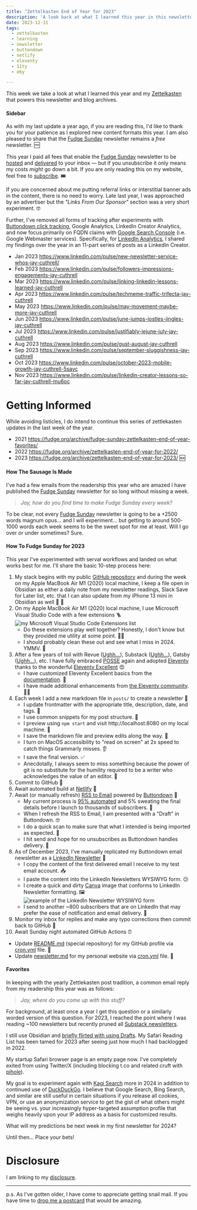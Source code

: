 ```yaml
---
title: "Zettelkasten End of Year for 2023"
description: 'A look back at what I learned this year in this newsletter'
date: 2023-12-31 
tags:
  - zettelkasten
  - learning
  - newsletter
  - buttondown
  - netlify
  - eleventy
  - 11ty
  - e6y

---
```


This week we take a look at what I learned this year and my [Zettelkasten](https://en.wikipedia.org/wiki/Zettelkasten) that powers this newsletter and blog archives.

#### Sidebar

As with my last update a year ago, if you are reading this, I'd like to thank you for your patience as I explored new content formats this year. I am also pleased to share that the [Fudge Sunday](/) newsletter remains a *free* newsletter. 🆓

This year I paid all fees that enable the [Fudge Sunday](/) newsletter to be [hosted](https://www.netlify.com/pricing/) and [delivered](https://buttondown.email/pricing) to your inbox — but if you unsubscribe it only means my costs *might* go down a bit. If you are only reading this on my website, feel free to [subscribe](https://buttondown.email/jaycuthrell). 🎟️

If you are concerned about me putting referral links or interstitial banner ads in the content, there is no need to worry. Late last year, I was approached by an advertiser but the *"Links From Our Sponsor"* section was a very short experiment. 🤓

Further, I've removed all forms of tracking after experiments with [Buttondown click tracking](https://docs.buttondown.email/odds-and-ends/privacy-and-security), Google Analytics, LinkedIn Creator Analytics, and now focus primarily on FQDN claims with [Google Search Console](https://search.google.com/search-console?resource_id=https://fudge.org/) (i.e. Google Webmaster services). Specifically, for [LinkedIn Analytics](https://www.linkedin.com/help/linkedin/answer/a597877?hcppcid=search), I shared my findings over the year in an 11-part series of posts as a LinkedIn Creator.

- Jan 2023 https://www.linkedin.com/pulse/new-newsletter-service-whos-jay-cuthrell/
- Feb 2023 https://www.linkedin.com/pulse/followers-impressions-engagements-jay-cuthrell
- Mar 2023 https://www.linkedin.com/pulse/linking-linkedin-lessons-learned-jay-cuthrell
- Apr 2023 https://www.linkedin.com/pulse/techmeme-traffic-trifecta-jay-cuthrell
- May 2023 https://www.linkedin.com/pulse/may-movement-maybe-more-jay-cuthrell
- Jun 2023 https://www.linkedin.com/pulse/june-jumps-jostles-jingles-jay-cuthrell
- Jul 2023 https://www.linkedin.com/pulse/justifiably-jejune-july-jay-cuthrell
- Aug 2023 https://www.linkedin.com/pulse/gust-august-jay-cuthrell
- Sep 2023 https://www.linkedin.com/pulse/september-sluggishness-jay-cuthrell
- Oct 2023 https://www.linkedin.com/pulse/october-2023-mobile-growth-jay-cuthrell-5sayc
- Nov 2023 https://www.linkedin.com/pulse/linkedin-creator-lessons-so-far-jay-cuthrell-mu6oc

# Getting Informed

While avoiding listicles, I do intend to continue this series of zettlekasten updates in the last week of the year.

- 2021 https://fudge.org/archive/fudge-sunday-zettelkasten-end-of-year-favorites/
- 2022 https://fudge.org/archive/zettelkasten-end-of-year-for-2022/
- 2023 https://fudge.org/archive/zettelkasten-end-of-year-for-2023/ 🆕

#### How The Sausage Is Made

I've had a few emails from the readership this year who are amazed I have published the [Fudge Sunday](/) newsletter for so long without missing a week.

> *Jay, how do you find time to make Fudge Sunday every week?*

To be clear, not every [Fudge Sunday](/) newsletter is going to be a +2500 words magnum opus... and I will experiment... but getting to around 500-1000 words each week seems to be the sweet spot for me at least. Will I go over or under sometimes? Sure.

#### How To Fudge Sunday for 2023

This year I've experimented with serval workflows and landed on what works best for me. I'll share the basic 10-step process here:

1. My stack begins with my public [GitHub repository](https://github.com/JayCuthrell/fudge-org-eleventy-excellent) and during the week on my Apple MacBook Air M1 (2020) local machine, I keep a file open in Obsidian as either a daily note from my newsletter readings, Slack Save for Later list, etc. that I can also update from my iPhone 13 mini in Obsidian as well 🔖 📖
2. On my Apple MacBook Air M1 (2020) local machine, I use Microsoft Visual Studio Code with a few extensions 🪜 ![my Microsoft Visual Studio Code Extensions list](/assets/images/screenshots/2023-12-31-15-21-19.png)
    - Do these extensions play well together? Honestly, I don't know but they provided me utility at some point. 🤷‍♂️
    - I should probably clean these out and see what I miss in 2024. YMMV. 🧹
3. After a few years of toil with Revue ([Ughh...](https://www.techmeme.com/221214/p28#a221214p28)), Substack ([Ughh...](https://cuthrell.com/@jay/111620668522681215)), Gatsby ([Ughh...](https://www.gatsbyjs.com/blog/gatsby-is-joining-netlify/)), etc. I have fully embraced [POSSE](/topics/posse) again and adopted [Eleventy](https://www.11ty.dev) thanks to the wonderful [Eleventy Excellent](https://github.com/madrilene/eleventy-excellent) 😍
    - I have customized Eleventy Excellent basics from the [documentation](https://eleventy-excellent.netlify.app). 🥰
    - I have made additional enhancements from [the Eleventy community](https://11tybundle.dev). 🏋️‍♀️
4. Each week I add a new markdown file in ```posts/``` to create a newsletter 📝
   - I update frontmatter with the appropriate title, description, date, and tags. 📝
   - I use common snippets for my post structure. 📝
   - I preview using `npm start` and visit http://localhost:8080 on my local machine. 👀
   - I save the markdown file and preview edits along the way. 💾
   - I turn on MacOS accessibility to "read on screen" at 2x speed to catch things Grammarly misses. 👂
   - I save the final version. ✅
   - Anecdotally, I always seem to miss something because the power of git is no substitute for the humility required to be a writer who acknowledges the value of an editor. 😬
5. Commit to GitHub 🎉
6. Await automated build at [Netlify](https://app.netlify.com/sites/fudge-org-eleventy-excellent/deploys) 🤖
7. Await (or manually refresh) [RSS to Email](https://docs.buttondown.email/advanced-features/rss-to-email) powered by [Buttondown](https://docs.buttondown.email) 🤖
   - My current process is [95% automated](https://docs.buttondown.email/advanced-features/automations) and 5% sweating the final details before I launch to thousands of subscribers. 🤔
   - When I refresh the RSS to Email, I am presented with a "Draft" in Buttondown. 🤓
   - I do a quick scan to make sure that what I intended is being imported as expected. 🧐
   - I hit send and hope for no unsubscribes as Buttondown handles delivery. 🤣
8. As of December 2023, I've manually replicated my Buttondown email newsletter as a [LinkedIn Newsletter](https://www.linkedin.com/newsletters/fudge-sunday-monthly-weekly-6941445840536313856/) 🔁
   - I copy the content of the first delivered email I receive to my test email account. 📥
   - I paste the content into the LinkedIn Newsletters WYSIWYG form. 😕
   - I create a quick and dirty [Canva](https://www.canva.com) image that conforms to LinkedIn Newsletter formatting. 🖼️ ![example of the LinkedIn Newsletter WYSIWYG form](/assets/images/screenshots/2023-12-31-16-12-56.png)
   - I send to another ~800 subscribers that are on LinkedIn that may prefer the ease of notification and email delivery. 🚚
9.  Monitor my inbox for replies and make any typo corrections then commit back to GitHub 📝
10. Await Sunday night automated GitHub Actions ⏰
   - Update [README.md](https://github.com/jaycuthrell) (special repository) for my GitHub profile via [cron.yml](https://github.com/JayCuthrell/JayCuthrell/blob/master/.github/workflows/cron.yml) file. 🤖
   - Update [newsletter.md](https://jaycuthrell.com/newsletter/) for my personal website via [cron.yml](https://github.com/JayCuthrell/jaycuthrell.com/blob/gh-pages/.github/workflows/cron.yml) file. 🤖

#### Favorites

In keeping with the yearly Zettlekasten post tradition, a common email reply from my readership this year was as follows:

> *Jay, where do you come up with this stuff?*

For background, at least once a year I get this question or a similarly worded version of this question. For 2023, I reached the point where I was reading ~100 newsletters but recently pruned all [Substack newsletters](https://cuthrell.com/@jay/111621300275593638).

I still use Obsidian and [briefly flirted with using Drafts](https://fudge.org/archive/plugins-patterns-and-potpourri/). My Safari Reading List has been tamed for 2023 after seeing just how much I had backlogged in 2022.

My startup Safari browser page is an empty page now. I've completely exited from using Twitter/X (including blocking t.co and related cruft with [pihole](https://github.com/JackCuthbert/pihole-twitter/blob/main/pihole-twitter.txt)).

My goal is to experiment again with [Kagi Search](https://kagi.com/search?q=jay+cuthrell) more in 2024 in addition to continued use of [DuckDuckGo](https://duckduckgo.com/?q=jay+cuthrell). I believe that Google Search, Bing Search, and similar are still useful in certain situations if you release all cookies, VPN, or use an anonymization service to get the gist of what others might be seeing vs. your increasingly hyper-targeted assumption profile that weighs heavily upon your IP address as a basis for customized results.

What will my predictions be next week in my first newsletter for 2024?

Until then... Place your bets!

# Disclosure

I am linking to my [disclosure](https://jaycuthrell.com/disclosure/).

***

p.s. As I've gotten older, I have come to appreciate getting snail mail. If you have time to [drop me a postcard](https://jaycuthrell.com/contact) that would be amazing.